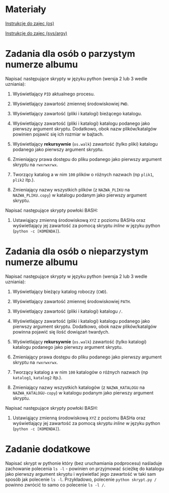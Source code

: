 # Materiały

[Instrukcje do zajec (os)](https://docs.python.org/2/library/os.html)

[Instrukcje do zajec (sys/argv)](http://www.pythonforbeginners.com/argv/more-fun-with-sys-argv)

# Zadania dla osób o parzystym numerze albumu

Napisać następujące skrypty w języku python (wersja 2 lub 3 wedle uzniania):

1. Wyświetlający `PID` aktualnego procesu.

2. Wyświetlający zawartość zmiennej środowiskowiej `PWD`.

3. Wyświetlający zawartość (pliki i katalogi) bieżącego katalogu.

4. Wyświetlający zawartość (pliki i katalogi) katalogu podanego jako pierwszy argument skryptu. Dodatkowo, obok nazw plików/katalgów powinien pojawić się ich rozmiar w bajtach.

5. Wyświetlający **rekursywnie** (`os.walk`) zawartość (tylko pliki) katalogu podanego jako pierwszy argument skryptu.

6. Zmieniający prawa dostępu do pliku podanego jako pierwszy argument skryptu na `rwxrwxrwx`.

7. Tworzący katalog a w nim `100` plików o różnych nazwach (np `plik1`, `plik2` itp.).

8. Zmieniający nazwy wszystkich plików (z `NAZWA_PLIKU` na `NAZWA_PLIKU.copy`) w katalogu podanym jako pierwszy argument skryptu.

Napisać następujące skrypty powłoki BASH:

1. Ustawiąjący zmienną środowiskową `XYZ` z poziomu BASHa oraz wyświetlający jej zawartość za pomocą skryptu *inline* w języku python (`python -c [KOMENDA]`).

# Zadania dla osób o nieparzystym numerze albumu

Napisać następujące skrypty w języku python (wersja 2 lub 3 wedle uzniania):

1. Wyświetlający bieżący katalog roboczy (`CWD`).

2. Wyświetlający zawartość zmiennej środowiskowiej `PATH`.

3. Wyświetlający zawartość (pliki i katalogi) katalogu `/`.

4. Wyświetlający zawartość (pliki i katalogi) katalogu podanego jako pierwszy argument skryptu. Dodatkowo, obok nazw plików/katalgów powinna pojawić się ilość dowiązań twardych.

5. Wyświetlający **rekursywnie** (`os.walk`)  zawartość (tylko katalogi) katalogu podanego jako pierwszy argument skryptu.

6. Zmieniający prawa dostępu do pliku podanego jako pierwszy argument skryptu na `rwxrwxrwx`.

7. Tworzący katalog a w nim `100` katalogów o różnych nazwach (np `katalog1`, `katalog2` itp.).

8. Zmieniający nazwy wszystkich katalogów (z `NAZWA_KATALOGU` na `NAZWA_KATALOGU-copy`) w katalogu podanym jako pierwszy argument skryptu.

Napisać następujące skrypty powłoki BASH:

1. Ustawiąjący zmienną środowiskową `XYZ` z poziomu BASHa oraz wyświetlający jej zawartość za pomocą skryptu *inline* w języku python (`python -c [KOMENDA]`).

# Zadanie dodatkowe

Napisać skrypt w pythonie który (bez uruchamiania podprocesu) naśladuje zachowanie polecenia `ls -l` - powinien on przyjmować ścieżkę do katalogu jako pierwszy argument skryptu i wyświetlać jego zawartość w taki sam sposób jak polecenie `ls -l`. Przykładowo, polecenie `python skrypt.py /` powinno zwrócić to samo co polecenie `ls -l /`.

